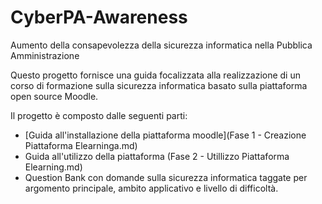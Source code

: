 # CyberPA-Awareness
Aumento della consapevolezza della sicurezza informatica nella Pubblica Amministrazione

Questo progetto fornisce una guida focalizzata alla realizzazione di un corso di formazione sulla sicurezza informatica basato sulla piattaforma open source Moodle.

Il progetto è composto dalle seguenti parti:
- [Guida all'installazione della piattaforma moodle](Fase 1 - Creazione Piattaforma Elearninga.md)
- Guida all'utilizzo della piattaforma 
  (Fase 2 - Utillizzo Piattaforma Elearning.md)
- Question Bank con domande sulla sicurezza informatica taggate per argomento principale, ambito applicativo e livello di difficoltà.

